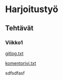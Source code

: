 # Harjoitustyö

## Tehtävät

### Viikko1

[gitlog.txt](https://github.com/kodtld/ot-harjoitustyo/blob/master/laskarit/viikko1/gitlog.txt)

[komentorivi.txt](https://github.com/kodtld/ot-harjoitustyo/blob/master/laskarit/viikko1/komentorivi.txt)


sdfsdfasf
